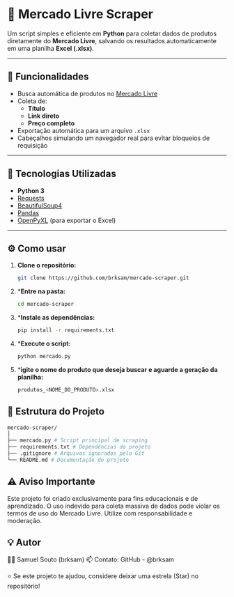 # 🛒 Mercado Livre Scraper

Um script simples e eficiente em **Python** para coletar dados de produtos diretamente do **Mercado Livre**, salvando os resultados automaticamente em uma planilha **Excel (.xlsx)**.

---

## 🚀 Funcionalidades

- Busca automática de produtos no [Mercado Livre](https://www.mercadolivre.com.br)
- Coleta de:
  - **Título**
  - **Link direto**
  - **Preço completo**
- Exportação automática para um arquivo `.xlsx`
- Cabeçalhos simulando um navegador real para evitar bloqueios de requisição

---

## 🧠 Tecnologias Utilizadas

- **Python 3**
- [Requests](https://pypi.org/project/requests/)
- [BeautifulSoup4](https://pypi.org/project/beautifulsoup4/)
- [Pandas](https://pypi.org/project/pandas/)
- [OpenPyXL](https://pypi.org/project/openpyxl/) (para exportar o Excel)

---

## ⚙️ Como usar

1. **Clone o repositório:**
   ```bash
   git clone https://github.com/brksam/mercado-scraper.git

2. ***Entre na pasta:**
   ```bash
   cd mercado-scraper

3. ***Instale as dependências:**
   ```bash
   pip install -r requirements.txt
4. ***Execute o script:**
   ```bash
   python mercado.py
5. ***igite o nome do produto que deseja buscar e aguarde a geração da planilha:**
   ```bash
   produtos_<NOME_DO_PRODUTO>.xlsx

## 📁 Estrutura do Projeto
```bash
mercado-scraper/
│
├── mercado.py # Script principal de scraping
├── requirements.txt # Dependências do projeto
├── .gitignore # Arquivos ignorados pelo Git
└── README.md # Documentação do projeto
```
## ⚠️ Aviso Importante

Este projeto foi criado exclusivamente para fins educacionais e de aprendizado.
O uso indevido para coleta massiva de dados pode violar os termos de uso do Mercado Livre.
Utilize com responsabilidade e moderação.

## 💡 Autor

👨‍💻 Samuel Souto (brksam)
📫 Contato: GitHub - @brksam

⭐ Se este projeto te ajudou, considere deixar uma estrela (Star) no repositório!
